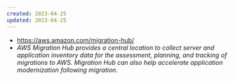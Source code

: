 ```yaml
---
created: 2023-04-25
updated: 2023-04-25
---
```

- https://aws.amazon.com/migration-hub/
- *AWS Migration Hub provides a central location to collect server and application inventory data for the assessment, planning, and tracking of migrations to AWS. Migration Hub can also help accelerate application modernization following migration.*